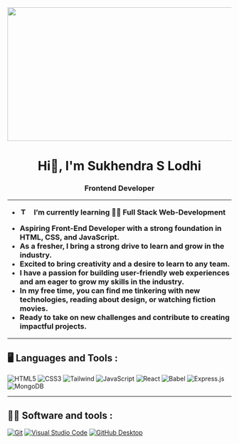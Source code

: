 
<img align="center" src="https://images.unsplash.com/photo-1504805572947-34fad45aed93?ixlib=rb-4.0.3&ixid=MnwxMjA3fDB8MHxwaG90by1wYWdlfHx8fGVufDB8fHx8&auto=format&fit=crop&w=870&q=80" width="1000" height="300">
 
<h1 align="center">Hi👋, I'm Sukhendra S Lodhi</h1>
<h3 align="center">Frontend Developer</h>


---------------------------------------------------------------------------------------------------------------------------------------------------------
- <img align="left" width="15px" src="https://cdn-icons-png.flaticon.com/512/534/534621.png" alt="Terminal Icon" /> I’m currently learning 🧑‍💻 **Full Stack Web-Development**

<ul align="left">
  <li>Aspiring Front-End Developer with a strong foundation in HTML, CSS, and JavaScript.</li>
  <li>As a fresher, I bring a strong drive to learn and grow in the industry.</li>
  <li>Excited to bring creativity and a desire to learn to any team.</li>
  <li>I have a passion for building user-friendly web experiences and am eager to grow my skills in the industry.</li>
  <li>In my free time, you can find me tinkering with new technologies, reading about design, or watching fiction movies.</li>
  <li>Ready to take on new challenges and contribute to creating impactful projects.</li>
</ul>


---------------------------------------------------------------------------------------------------------------------------------------------------------


## 🖥️ Languages and Tools :

![HTML5](https://img.shields.io/badge/html5-%23E34F26.svg?style=for-the-badge&logo=html5&logoColor=white)
![CSS3](https://img.shields.io/badge/css3-%231572B6.svg?style=for-the-badge&logo=css3&logoColor=white)
![Tailwind](https://img.shields.io/badge/bootstrap-%23563D7C.svg?style=for-the-badge&logo=bootstrap&logoColor=white)
![JavaScript](https://img.shields.io/badge/javascript-%23323330.svg?style=for-the-badge&logo=javascript&logoColor=%23F7DF1E)
![React](https://img.shields.io/badge/react-%2320232a.svg?style=for-the-badge&logo=react&logoColor=%2361DAFB)
![Babel](https://img.shields.io/badge/Babel-F9DC3e?style=for-the-badge&logo=babel&logoColor=black)
![Express.js](https://img.shields.io/badge/express.js-%23404d59.svg?style=for-the-badge&logo=express&logoColor=%2361DAFB)
![MongoDB](https://img.shields.io/badge/MongoDB-%234ea94b.svg?style=for-the-badge&logo=mongodb&logoColor=white)



---------------------------------------------------------------------------------------------------------------------------------------------------------



## 👨‍💻 Software and tools :

<p>

<a href="#"><img alt="Git" src="https://img.shields.io/badge/Git-F05033.svg?logo=git&logoColor=white"></a>
<a href="#"><img alt="Visual Studio Code" src="https://img.shields.io/badge/Visual%20Studio%20Code-0078d7.svg?logo=visual-studio-code&logoColor=white"></a>
<a href="#"><img alt="GitHub Desktop" src="https://img.shields.io/badge/GitHub%20Desktop-8034A9.svg?logo=github&logoColor=white"></a>

</p>


